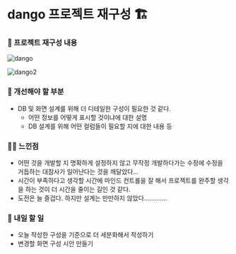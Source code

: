 # dango 프로젝트 재구성 🏗️

### 🚩 프로젝트 재구성 내용

![dango](https://github.com/cha2code/daily_study/assets/141387662/b47843ed-c062-434e-b81f-41a7f30fc411)

![dango2](https://github.com/cha2code/daily_study/assets/141387662/0dc567b1-f38f-4193-9868-c2ac7b71423d)


### 🚸 개선해야 할 부분
* DB 및 화면 설계를 위해 더 디테일한 구성이 필요한 것 같다.
   * 어떤 정보를 어떻게 표시할 것이냐에 대한 설명
   * DB 설계를 위해 어떤 컬럼들이 필요할 지에 대한 내용 등
 
### 🧑‍💻 느낀점
* 어떤 것을 개발할 지 명확하게 설정하지 않고 무작정 개발하다가는 수정에 수정을 거듭하는 대참사가 일어난다는 것을 깨달았다...
* 시간이 부족하다고 생각할 시간에 마인드 컨트롤을 잘 해서 프로젝트를 완주할 생각을 하는 것이 더 시간을 줄이는 길인 것 같다.
* 도전은 늘 즐겁다. 하지만 설계는 만만하지 않았다.............
 

### 🚧 내일 할 일
* 오늘 작성한 구성을 기준으로 더 세분화해서 작성하기
* 변경할 화면 구성 시안 만들기
